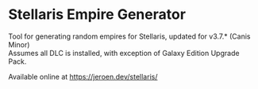 # Stellaris Empire Generator
Tool for generating random empires for Stellaris, updated for v3.7.* (Canis Minor)  
Assumes all DLC is installed, with exception of Galaxy Edition Upgrade Pack.  
  
Available online at https://jeroen.dev/stellaris/  
